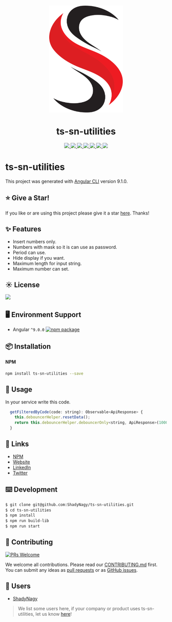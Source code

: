 <p align="center">
  <a href="https://www.npmjs.com/package/ts-sn-utilities">
    <img width="230" src="icon.png">
  </a>
</p>

<h1 align="center">
ts-sn-utilities
</h1>

<p align="center">
    <a href="https://www.npmjs.com/package/ts-sn-utilities" alt="npm" target="_blank">
        <img src="https://img.shields.io/npm/v/ts-sn-utilities" />
    </a>
    <a href="https://www.npmjs.com/package/ts-sn-utilities" alt="npm" target="_blank">
        <img src="https://img.shields.io/npm/dt/ts-sn-utilities" />
    </a>
    <a href="https://www.npmjs.com/package/ts-sn-utilities" alt="npm" target="_blank">
        <img src="https://badgen.net/bundlephobia/min/ts-sn-utilities" />
    </a>  
    <a href="https://github.com/ShadyNagy/ts-sn-utilities/actions?query=workflow%3Anpm-publish" alt="Workflows">
        <img src="https://github.com/shadynagy/ts-sn-utilities/workflows/npm-publish/badge.svg" />
    </a>
    <a href="https://github.com/ShadyNagy/ts-sn-utilities/graphs/contributors" alt="Contributors">
        <img src="https://img.shields.io/github/contributors/ShadyNagy/ts-sn-utilities" />
    </a>
    <a href="https://github.com/ShadyNagy/ts-sn-utilities/blob/master/LICENSE" alt="license">
        <img src="https://img.shields.io/badge/License-MIT-blue.svg" />
    </a>
    <a href="https://www.paypal.me/shadynagy" alt="paypal">
        <img src="https://img.shields.io/badge/PayPal-tip%20me-green.svg?logo=paypal" />
    </a>
</p>

# ts-sn-utilities

This project was generated with [Angular CLI](https://github.com/angular/angular-cli) version 9.1.0.

## :star: Give a Star!
If you like or are using this project please give it a star [here](https://github.com/ShadyNagy/ts-sn-utilities). Thanks!

## ✨ Features

- Insert numbers only.
- Numbers with mask so it is can use as password.
- Period can use.
- Hide display if you want.
- Maximum length for input string.
- Maximum number can set.

## ☀️ License

<a href="https://github.com/ShadyNagy/ts-sn-utilities/blob/master/LICENSE" alt="license">
    <img src="https://img.shields.io/badge/License-MIT-blue.svg" />
</a>

## 🖥 Environment Support

* Angular `^9.0.0` [![npm package](https://img.shields.io/npm/v/ts-sn-utilities?style=flat-square)](https://www.npmjs.com/package/ts-sn-utilities)

## 📦 Installation

#### NPM

```bash
npm install ts-sn-utilities --save
```

## 🔨 Usage

In your service write this code.
```javascript
  getFilteredByCode(code: string): Observable<ApiResponse> {
    this.debouncerHelper.resetData();
    return this.debouncerHelper.debouncerOnly<string, ApiResponse>(1000, code, (request) => this.filterBy(request));
  }
```

## 🔗 Links

* [NPM](https://www.npmjs.com/package/ts-sn-utilities)
* [Website](http://www.shadynagy.com)
* [LinkedIn](https://www.linkedin.com/in/shadynagy)
* [Twitter](https://twitter.com/ShadyNagy_)

## ⌨️ Development

```bash
$ git clone git@github.com:ShadyNagy/ts-sn-utilities.git
$ cd ts-sn-utilities
$ npm install
$ npm run build-lib
$ npm run start
```

## 🤝 Contributing

[![PRs Welcome](https://img.shields.io/badge/PRs-welcome-brightgreen.svg?style=flat-square)](https://github.com/shadynagy/ts-sn-utilities/pulls)

We welcome all contributions. Please read our [CONTRIBUTING.md](https://github.com/shadynagy/ts-sn-utilities/blob/master/CONTRIBUTING.md) first. You can submit any ideas as [pull requests](https://github.com/shadynagy/ts-sn-utilities/pulls) or as [GitHub issues](https://github.com/shadynagy/ts-sn-utilities/issues).

## 🎉 Users

- [ShadyNagy](http://www.shadynagy.com/)

> We list some users here, if your company or product uses ts-sn-utilities, let us know [here](https://github.com/shadynagy/ts-sn-utilities/issues/1)!

